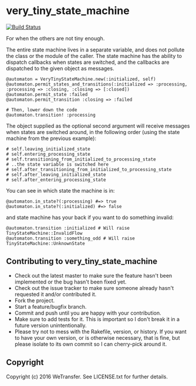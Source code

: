 # very_tiny_state_machine

[![Build Status](https://travis-ci.org/WeTransfer/very_tiny_state_machine.svg?branch=master)](https://travis-ci.org/WeTransfer/very_tiny_state_machine)

For when the others are not tiny enough.

The entire state machine lives in a separate variable, and does not pollute the class or the module of the caller.
The state machine has the ability to dispatch callbacks when states are switched, and the callbacks
are dispatched to the given object as messages.

    @automaton = VeryTinyStateMachine.new(:initialized, self)
    @automaton.permit_states_and_transitions(:initialized => :processing, :processing => :closing, :closing => [:closed])
    @automaton.permit_state :failed
    @automaton.permit_transition :closing => :failed
    
    # Then, lower down the code
    @automaton.transition! :processing 

The object supplied as the optional second argument will receive messages when states are switched around,
in the following order (using the state machine from the previous example):
   
    # self.leaving_initialized_state
    # self.entering_processing_state
    # self.transitioning_from_initialized_to_processing_state
    # ..the state variable is switched here
    # self.after_transitioning_from_initialized_to_processing_state
    # self.after_leaving_initialized_state
    # self.after_entering_processing_state

You can see in which state the machine is in:

    @automaton.in_state?(:processing) #=> true
    @automaton.in_state?(:initialized) #=> false

and state machine has your back if you want to do something invalid:

    @automaton.transition :initialized # Will raise TinyStateMachine::InvalidFlow
    @automaton.transition :something_odd # Will raise TinyStateMachine::UnknownState

## Contributing to very_tiny_state_machine
 
* Check out the latest master to make sure the feature hasn't been implemented or the bug hasn't been fixed yet.
* Check out the issue tracker to make sure someone already hasn't requested it and/or contributed it.
* Fork the project.
* Start a feature/bugfix branch.
* Commit and push until you are happy with your contribution.
* Make sure to add tests for it. This is important so I don't break it in a future version unintentionally.
* Please try not to mess with the Rakefile, version, or history. If you want to have your own version, or is otherwise necessary, that is fine, but please isolate to its own commit so I can cherry-pick around it.

## Copyright

Copyright (c) 2016 WeTransfer. See LICENSE.txt for further details.

